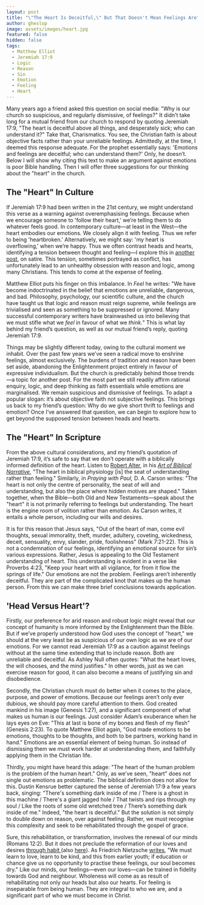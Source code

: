 ```yaml
---
layout: post
title: "\"The Heart Is Deceitful,\" But That Doesn't Mean Feelings Are"
author: gheslop
image: assets/images/heart.jpg
featured: false
hidden: false
tags:
  - Matthew Elliot
  - Jeremiah 17:9
  - Logic
  - Reason
  - Sin
  - Emotion
  - Feeling
  - Heart
---
```

Many years ago a friend asked this question on social media: "Why is our church so suspicious, and regularly dismissive, of feelings?" It didn’t take long for a mutual friend from our church to respond by quoting Jeremiah 17:9, "The heart is deceitful above all things, and desperately sick; who can understand it?" Take that, Charismatics. You see, the Christian faith is about objective facts rather than your unreliable feelings. Admittedly, at the time, I deemed this response adequate. For the prophet essentially says: 'Emotions and feelings are deceitful; who can understand them?' Only, he doesn’t. Below I will show why citing this text to make an argument against emotions is poor Bible handling. Then I will offer three suggestions for our thinking about the "heart" in the church.

## The "Heart" In Culture

If Jeremiah 17:9 had been written in the 21st century, we might understand this verse as a warning against overemphasising feelings. Because when we encourage someone to 'follow their heart,' we’re telling them to do whatever feels good. In contemporary culture—at least in the West—the heart embodies our emotions. We closely align it with feeling. Thus we refer to being 'heartbroken.' Alternatively, we might say: 'my heart is overflowing,' when we’re happy. Thus we often contrast heads and hearts, identifying a tension between thought and feeling—I explore this in [another post](https://rekindle.co.za/content/2020-10-08-a-note-on-satire "A Note On Satire"), on satire. This tension, sometimes portrayed as conflict, has unfortunately lead to an unhealthy obsession with reason and logic, among many Christians. This tends to come at the expense of feeling.

Matthew Elliot puts his finger on this imbalance. In _Feel_ he writes: "We have become indoctrinated in the belief that emotions are unreliable, dangerous, and bad. Philosophy, psychology, our scientific culture, and the church have taught us that logic and reason must reign supreme, while feelings are trivialised and seen as something to be suppressed or ignored. Many successful contemporary writers have brainwashed us into believing that we must stifle what we _feel_ in favour of what we _think._" This is what lay behind my friend’s question, as well as our mutual friend’s reply, quoting Jeremiah 17:9.

Things may be slightly different today, owing to the cultural moment we inhabit. Over the past few years we’ve seen a radical move to enshrine feelings, almost exclusively. The burdens of tradition and reason have been set aside, abandoning the Enlightenment project entirely in favour of expressive individualism. But the church is predictably behind those trends—a topic for another post. For the most part we still readily affirm rational enquiry, logic, and deep thinking as faith essentials while emotions are marginalised. We remain suspicious and dismissive of feelings. To adapt a popular slogan: it’s about objective faith not subjective feelings. This brings us back to my friend’s question: Why do we give short thrift to feelings and emotion? Once I’ve answered that question, we can begin to explore how to get beyond the supposed tension between heads and hearts.

## The "Heart" In Scripture

From the above cultural considerations, and my friend’s quotation of Jeremiah 17:9, it’s safe to say that we don’t operate with a biblically informed definition of the heart. Listen to [Robert Alter](https://rekindle.co.za/content/more-from-robert-alter-theological-observations/ "Alter: Theological Observations"), in his [_Art of Biblical Narrative_](https://rekindle.co.za/content/rediscovering-the-art-of-biblical-narrative/ "The Art of Biblical Narrative"), "The heart in biblical physiology \[is\] the seat of understanding rather than feeling." Similarly, in _Praying with Paul,_ D. A. Carson writes: "The heart is not only the centre of personality, the seat of will and understanding, but also the place where hidden motives are shaped." Taken together, when the Bible—both Old and New Testaments—speak about the "heart" it is not primarily referring to feelings but understanding. The heart is the engine room of volition rather than emotion. As Carson writes, it entails a whole person, including our wills and desires.

It is for this reason that Jesus says, "Out of the heart of man, come evil thoughts, sexual immorality, theft, murder, adultery, coveting, wickedness, deceit, sensuality, envy, slander, pride, foolishness" (Mark 7:21-22). This is not a condemnation of our feelings, identifying an emotional source for sin’s various expressions. Rather, Jesus is appealing to the Old Testament understanding of heart. This understanding is evident in a verse like Proverbs 4:23, "Keep your heart with all vigilance, for from it flow the springs of life." Our emotions are not the problem. Feelings aren’t inherently deceitful. They are part of the complicated knot that makes up the human person. From this we can make three brief conclusions towards application.

## 'Head Versus Heart'?

Firstly, our preference for arid reason and robust logic might reveal that our concept of humanity is more informed by the Enlightenment than the Bible. But if we’ve properly understood how God uses the concept of "heart," we should at the very least be as suspicious of our own logic as we are of our emotions. For we cannot read Jeremiah 17:9 as a caution against feelings without at the same time extending that to include reason. Both are unreliable and deceitful. As Ashley Null often quotes: "What the heart loves, the will chooses, and the mind justifies." In other words, just as we can exercise reason for good, it can also become a means of justifying sin and disobedience.

Secondly, the Christian church must do better when it comes to the place, purpose, and power of emotions. Because our feelings aren’t only ever dubious, we should pay more careful attention to them. God created mankind in his image (Genesis 1:27), and a significant component of what makes us human is our feelings. Just consider Adam’s exuberance when he lays eyes on Eve: "This at last is bone of my bones and flesh of my flesh" (Genesis 2:23). To quote Matthew Elliot again, "God made emotions to be emotions, thoughts to be thoughts, and both to be partners, working hand in hand." Emotions are an essential element of being human. So instead of dismissing them we must work harder at understanding them, and faithfully applying them in the Christian life.

Thirdly, you might have heard this adage: "The heart of the human problem is the problem of the human heart." Only, as we’ve seen, "heart" does not single out emotions as problematic. The biblical definition does not allow for this. Dustin Kensrue better captured the sense of Jeremiah 17:9 a few years back, singing: "There's something dark inside of me / There is a ghost in this machine / There's a giant jagged hole / That twists and rips through my soul / Like the roots of some old wretched tree / There’s something dark inside of me." Indeed, "the heart is deceitful." But the solution is not simply to double down on reason, over against feeling. Rather, we must recognise this complexity and seek to be rehabilitated through the gospel of grace.

Sure, this rehabilitation, or transformation, involves the renewal of our minds (Romans 12:2). But it does not preclude the reformation of our loves and desires [through habit ](https://rekindle.co.za/content/2021-08-26-christian-go-back-to-church "Go Back to Church")(also [here](https://rekindle.co.za/content/2020-07-31-fridays-with-fred "Nietzsche on Habit")). As Friedrich Nietzsche [writes](https://rekindle.co.za/content/2020-08-14-friederich-nietzsche "Nietzsche on Love"), "We must learn to love, learn to be kind, and this from earlier youth; if education or chance give us no opportunity to practise these feelings, our soul becomes dry." Like our minds, our feelings—even our loves—can be trained in fidelity towards God and neighbour. Wholeness will come as as result of rehabilitating not only our heads but also our hearts. For feeling is inseparable from being human. They are integral to who we are, and a significant part of who we must become in Christ.